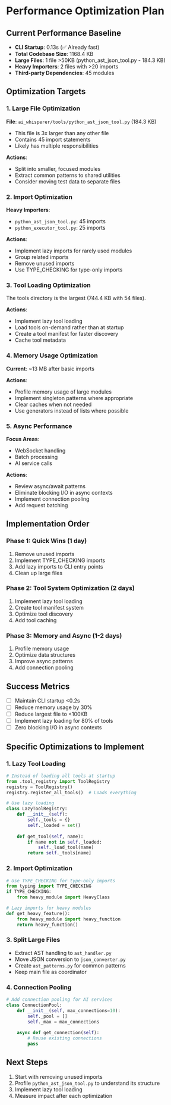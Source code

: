 # Performance Optimization Plan

## Current Performance Baseline

- **CLI Startup**: 0.13s (✅ Already fast)
- **Total Codebase Size**: 1168.4 KB
- **Large Files**: 1 file >50KB (python_ast_json_tool.py - 184.3 KB)
- **Heavy Importers**: 2 files with >20 imports
- **Third-party Dependencies**: 45 modules

## Optimization Targets

### 1. Large File Optimization
**File**: `ai_whisperer/tools/python_ast_json_tool.py` (184.3 KB)
- This file is 3x larger than any other file
- Contains 45 import statements
- Likely has multiple responsibilities

**Actions**:
- Split into smaller, focused modules
- Extract common patterns to shared utilities
- Consider moving test data to separate files

### 2. Import Optimization
**Heavy Importers**:
- `python_ast_json_tool.py`: 45 imports
- `python_executor_tool.py`: 25 imports

**Actions**:
- Implement lazy imports for rarely used modules
- Group related imports
- Remove unused imports
- Use TYPE_CHECKING for type-only imports

### 3. Tool Loading Optimization
The tools directory is the largest (744.4 KB with 54 files).

**Actions**:
- Implement lazy tool loading
- Load tools on-demand rather than at startup
- Create a tool manifest for faster discovery
- Cache tool metadata

### 4. Memory Usage Optimization
**Current**: ~13 MB after basic imports

**Actions**:
- Profile memory usage of large modules
- Implement singleton patterns where appropriate
- Clear caches when not needed
- Use generators instead of lists where possible

### 5. Async Performance
**Focus Areas**:
- WebSocket handling
- Batch processing
- AI service calls

**Actions**:
- Review async/await patterns
- Eliminate blocking I/O in async contexts
- Implement connection pooling
- Add request batching

## Implementation Order

### Phase 1: Quick Wins (1 day)
1. Remove unused imports
2. Implement TYPE_CHECKING imports
3. Add lazy imports to CLI entry points
4. Clean up large files

### Phase 2: Tool System Optimization (2 days)
1. Implement lazy tool loading
2. Create tool manifest system
3. Optimize tool discovery
4. Add tool caching

### Phase 3: Memory and Async (1-2 days)
1. Profile memory usage
2. Optimize data structures
3. Improve async patterns
4. Add connection pooling

## Success Metrics

- [ ] Maintain CLI startup <0.2s
- [ ] Reduce memory usage by 30%
- [ ] Reduce largest file to <100KB
- [ ] Implement lazy loading for 80% of tools
- [ ] Zero blocking I/O in async contexts

## Specific Optimizations to Implement

### 1. Lazy Tool Loading
```python
# Instead of loading all tools at startup
from .tool_registry import ToolRegistry
registry = ToolRegistry()
registry.register_all_tools()  # Loads everything

# Use lazy loading
class LazyToolRegistry:
    def __init__(self):
        self._tools = {}
        self._loaded = set()
    
    def get_tool(self, name):
        if name not in self._loaded:
            self._load_tool(name)
        return self._tools[name]
```

### 2. Import Optimization
```python
# Use TYPE_CHECKING for type-only imports
from typing import TYPE_CHECKING
if TYPE_CHECKING:
    from heavy_module import HeavyClass

# Lazy imports for heavy modules
def get_heavy_feature():
    from heavy_module import heavy_function
    return heavy_function()
```

### 3. Split Large Files
- Extract AST handling to `ast_handler.py`
- Move JSON conversion to `json_converter.py`
- Create `ast_patterns.py` for common patterns
- Keep main file as coordinator

### 4. Connection Pooling
```python
# Add connection pooling for AI services
class ConnectionPool:
    def __init__(self, max_connections=10):
        self._pool = []
        self._max = max_connections
    
    async def get_connection(self):
        # Reuse existing connections
        pass
```

## Next Steps

1. Start with removing unused imports
2. Profile `python_ast_json_tool.py` to understand its structure
3. Implement lazy tool loading
4. Measure impact after each optimization